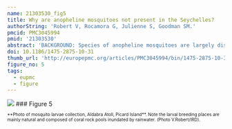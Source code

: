 ```yaml
---
name: 21303530_fig5
title: Why are anopheline mosquitoes not present in the Seychelles?
authorString: 'Robert V, Rocamora G, Julienne S, Goodman SM.'
pmcid: PMC3045994
pmid: '21303530'
abstract: 'BACKGROUND: Species of anopheline mosquitoes are largely distributed over emerged lands around the world and, within the tropics, few areas are without these insects, which are vectors of malaria parasites. Among the exceptions is the Seychelles archipelago in the western Indian Ocean. However, in the Aldabra island group, located in the extreme western portion of the archipelago, Anopheles gambiae s.l. was introduced, leading to massive proliferation and then elimination, with the most recent autochthonous malaria cases recorded in 1931. METHODS: In order to re-examine the absence of anopheline mosquitoes in the Seychelles, an entomological field survey was conducted in December 2008 at 17 sites on four granitic islands, including Mahé and Praslin, and ten sites on coralline atolls in the extreme west, including Aldabra. RESULTS: No evidence of larval or adult anophelines was found at the surveyed sites, which supports their absence in the Seychelles. CONCLUSIONS: In the granitic islands of the Seychelles, the climate is favourable for anophelines. However, these islands are protected by their remoteness and prevailing seasonal winds. In addition, stagnant freshwater, required in anopheline larval development, is relatively uncommon on the granitic islands because of the steep slopes. In the southwestern atolls (Aldabra and Providence-Farquhar groups), the presence of a long dry season of up to nine months and the total absence of permanent natural freshwater prevents the breeding of anophelines and their successful colonization. The Seychelles does not have any native land mammals and like in other parts of the world (Antarctica, Iceland, New Caledonia, Central Pacific islands) their absence is associated with the lack of anophelines. This suggests an obligatory relationship for anophelines to feed on terrestrial mammals, without alternative for blood-feeding sources, such as bats, birds and reptiles.'
doi: 10.1186/1475-2875-10-31
thumb_url: 'http://europepmc.org/articles/PMC3045994/bin/1475-2875-10-31-5.gif'
figure_no: 5
tags:
  - eupmc
  - figure
---
```

<img src='http://europepmc.org/articles/PMC3045994/bin/1475-2875-10-31-5.jpg' style='max-height: 300px'>
### Figure 5
<p style='font-size: 10px;'>**Photo of mosquito larvae collection, Aldabra Atoll, Picard Island**. Note the larval breeding places are mainly natural and composed of coral rock pools inundated by rainwater. (Photo V.Robert/IRD).</p>